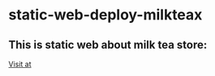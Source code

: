 # static-web-deploy-milkteax
## This is static web about milk tea store:
[Visit at](https://milkteax-store.web.app/)
